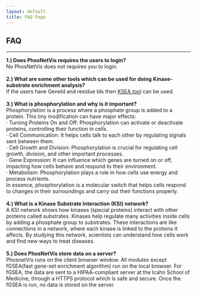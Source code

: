 ```yaml
---
layout: default
title: FAQ Page
---
```


FAQ
---
---
<b>1.) Does PhosNetVis requires the users to login?</b>
<br>
No PhosNetVis does not requires you to login.
<br>
<br>
<b>2.) What are some other tools which can be used for doing Kinase-substrate enrichment analysis?</b>
<br>
If the users have GeneId and residue Ids then <a href="https://casecpb.shinyapps.io/ksea/" target="_blank">KSEA tool</a> can be used.
<br>
<br>
<b>3.) What is phosphorylation and why is it important?</b>
<br>
Phosphorylation is a process where a phosphate group is added to a protein. This tiny modification can have major effects:<br>
·  	Turning Proteins On and Off: Phosphorylation can activate or deactivate proteins, controlling their function in cells.<br>
·  	Cell Communication: It helps cells talk to each other by regulating signals sent between them.<br>
·  	Cell Growth and Division: Phosphorylation is crucial for regulating cell growth, division, and other important processes.<br>
·  	Gene Expression: It can influence which genes are turned on or off, impacting how cells behave and respond to their environment.<br>
·  	Metabolism: Phosphorylation plays a role in how cells use energy and process nutrients.<br>
In essence, phosphorylation is a molecular switch that helps cells respond to changes in their surroundings and carry out their functions properly.
<br>
<br>
<b>4.) What is a Kinase Substrate Interaction (KSI) network?</b>
<br>
A KSI network shows how kinases (special proteins) interact with other proteins called substrates. Kinases help regulate many activities inside cells by adding a phosphate          group to substrates. These interactions are like connections in a network, where each kinase is linked to the proteins it affects. By studying this network, scientists can          understand how cells work and find new ways to treat diseases.
<br>
<br>
<b>5.) Does PhosNetVis store data on a server?</b>
<br>
PhosnetVis runs on the client browser window. All modules except fGSEA(fast gene-set enrichment algorithm) run on the local browser. For fGSEA, the data are sent to a HIPAA-compliant server at the Icahn School of Medicine, through a HTTPS protocol which is safe and secure. Once the fGSEA is run, no data is stored on the server.


